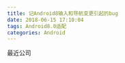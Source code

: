 ```yaml
---
title: 记Android8输入和导航变更引起的bug
date: 2018-06-15 17:10:04
tags: Android8.0适配
categories: Android
---
```

最近公司